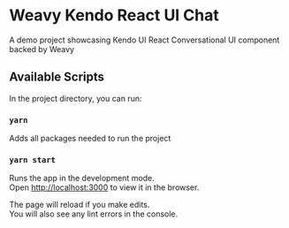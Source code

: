# Weavy Kendo React UI Chat
A demo project showcasing Kendo UI React Conversational UI component backed by Weavy

## Available Scripts
In the project directory, you can run:

### `yarn`

Adds all packages needed to run the project

### `yarn start`

Runs the app in the development mode.\
Open [http://localhost:3000](http://localhost:3000) to view it in the browser.

The page will reload if you make edits.\
You will also see any lint errors in the console.

